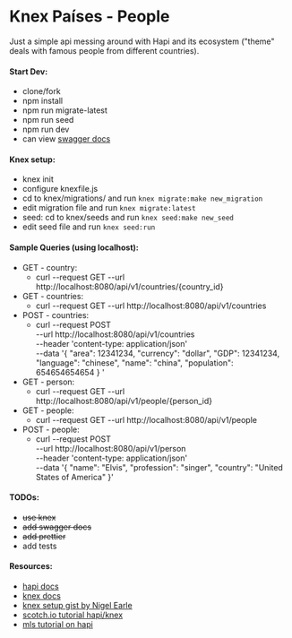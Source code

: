 # Knex Países - People
Just a simple api messing around with Hapi and its ecosystem ("theme" deals with famous people from different countries).

#### Start Dev:
- clone/fork
- npm install
- npm run migrate-latest
- npm run seed
- npm run dev
- can view [swagger docs](http://localhost:8080/documentation)

#### Knex setup:
- knex init
- configure knexfile.js
- cd to knex/migrations/ and run `knex migrate:make new_migration`
- edit migration file and run `knex migrate:latest`
- seed: cd to knex/seeds and run `knex seed:make new_seed`
- edit seed file and run `knex seed:run`


#### Sample Queries (using localhost):
- GET - country:
    - curl --request GET --url http://localhost:8080/api/v1/countries/{country_id}
- GET - countries:
    - curl --request GET --url http://localhost:8080/api/v1/countries
- POST - countries:
    - curl --request POST \
        --url http://localhost:8080/api/v1/countries \
        --header 'content-type: application/json' \
        --data '{
      		"area": 12341234,
      		"currency": "dollar",
      		"GDP": 12341234,
      		"language": "chinese",
      		"name": "china",
      		"population": 654654654654
      	}
      '        
- GET - person:
    - curl --request GET --url http://localhost:8080/api/v1/people/{person_id}
- GET - people:
    - curl --request GET --url http://localhost:8080/api/v1/people
- POST - people:
    - curl --request POST \
        --url http://localhost:8080/api/v1/person \
        --header 'content-type: application/json' \
        --data '{
      	"name": "Elvis",
      	"profession": "singer",
      	"country": "United States of America"
      }'


#### TODOs:
- ~~use knex~~
- ~~add swagger docs~~
- ~~add prettier~~
- add tests


#### Resources:
- [hapi docs](https://hapijs.com/)
- [knex docs](https://knexjs.org)
- [knex setup gist by Nigel Earle](https://gist.github.com/NigelEarle/80150ff1c50031e59b872baf0e474977)
- [scotch.io tutorial hapi/knex](https://scotch.io/tutorials/making-a-restful-api-with-hapi-js)
- [mls tutorial on hapi](https://labs.mlssoccer.com/how-to-be-a-hapi-developer-8bb844b3d6a)
